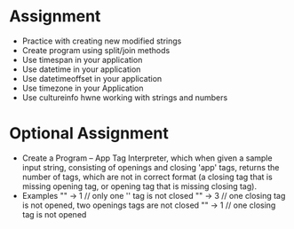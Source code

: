 # Assignment

* Practice with creating new modified strings
* Create program using split/join methods
* Use timespan in your application
* Use datetime in your application
* Use datetimeoffset in your application
* Use timezone in your Application
* Use cultureinfo hwne working with strings and numbers

# Optional Assignment

* Create a Program – App Tag Interpreter, which when given a sample input string, consisting of openings and closing 'app' tags, returns the number of tags, which are not in correct format (a closing tag that is missing opening tag, or opening tag that is missing closing tag).
* Examples
    "<app><app><app></app></app>"  -> 1 // only one '<app>' tag is not closed
    "<app></app></app><app><app>"  -> 3 // one closing tag is not opened, two openings tags are not closed
    "</app></app><app><app><app>"  -> 1 // one closing tag is not opened